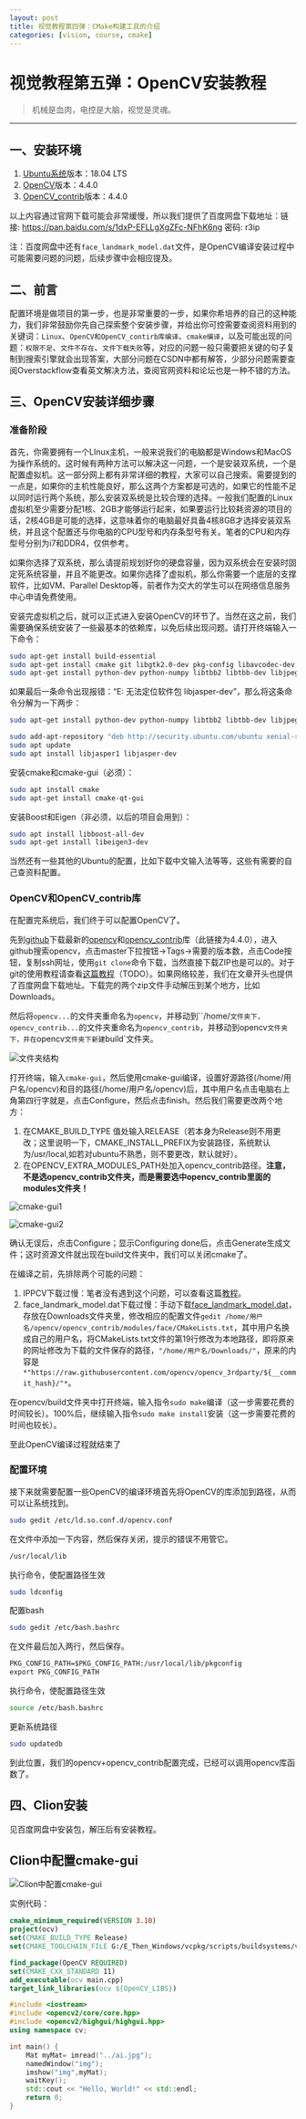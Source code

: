 ```yaml
---
layout: post
title: 视觉教程第四弹：CMake构建工具的介绍
categories: [vision, course, cmake]
---
```


# 视觉教程第五弹：OpenCV安装教程

> 机械是血肉，电控是大脑，视觉是灵魂。

---

## 一、安装环境

1. [Ubuntu系统]()版本：18.04 LTS
2. [OpenCV]()版本：4.4.0
3. [OpenCV_contrib]()版本：4.4.0



以上内容通过官网下载可能会非常缓慢，所以我们提供了百度网盘下载地址：链接: https://pan.baidu.com/s/1dxP-EFLLgXgZFc-NFhK6ng  密码: r3ip

注：百度网盘中还有`face_landmark_model.dat`文件，是OpenCV编译安装过程中可能需要问题的问题，后续步骤中会相应提及。



## 二、前言

配置环境是做项目的第一步，也是非常重要的一步，如果你希培养的自己的这种能力，我们非常鼓励你先自己探索整个安装步骤，并给出你可控需要查阅资料用到的关键词：`Linux`、`OpenCV和OpenCV_contirb库编译`、`cmake编译`，以及可能出现的问题：`权限不足`、`文件不存在`、`文件下载失败`等，对应的问题一般只需要把关键的句子复制到搜索引擎就会出现答案，大部分问题在CSDN中都有解答，少部分问题需要查阅Overstackflow查看英文解决方法，查阅官网资料和论坛也是一种不错的方法。



## 三、OpenCV安装详细步骤

### 准备阶段

首先，你需要拥有一个LInux主机，一般来说我们的电脑都是Windows和MacOS为操作系统的。这时候有两种方法可以解决这一问题，一个是安装双系统，一个是配置虚拟机。这一部分网上都有非常详细的教程，大家可以自己搜索。需要提到的一点是，如果你的主机性能良好，那么这两个方案都是可选的，如果它的性能不足以同时运行两个系统，那么安装双系统是比较合理的选择。一般我们配置的Linux虚拟机至少需要分配1核、2GB才能够运行起来，如果要运行比较耗资源的项目的话，2核4GB是可能的选择，这意味着你的电脑最好具备4核8GB才选择安装双系统，并且这个配置还与你电脑的CPU型号和内存条型号有关。笔者的CPU和内存型号分别为i7和DDR4，仅供参考。

如果你选择了双系统，那么请提前规划好你的硬盘容量，因为双系统会在安装时固定死系统容量，并且不能更改。如果你选择了虚拟机，那么你需要一个底层的支撑软件，比如VM、Parallel Desktop等，前者作为交大的学生可以在网络信息服务中心申请免费使用。



安装完虚拟机之后，就可以正式进入安装OpenCV的环节了。当然在这之前，我们需要确保系统安装了一些最基本的依赖库，以免后续出现问题。请打开终端输入一下命令：

```bash
sudo apt-get install build-essential
sudo apt-get install cmake git libgtk2.0-dev pkg-config libavcodec-dev libavformat-dev libswscale-dev
sudo apt-get install python-dev python-numpy libtbb2 libtbb-dev libjpeg-dev libpng-dev libtiff-dev libjasper-dev libdc1394-22-dev
```

如果最后一条命令出现报错：“E: 无法定位软件包 libjasper-dev”，那么将这条命令分解为一下两步：

```bash
sudo apt-get install python-dev python-numpy libtbb2 libtbb-dev libjpeg-dev libpng-dev libtiff-dev libdc1394-22-dev
```

```bash
sudo add-apt-repository "deb http://security.ubuntu.com/ubuntu xenial-security main"
sudo apt update
sudo apt install libjasper1 libjasper-dev
```

安装cmake和cmake-gui（必须）：

```bash
sudo apt install cmake
sudo apt-get install cmake-qt-gui
```

安装Boost和Eigen（非必须，以后的项目会用到）：

```bash
sudo apt install libboost-all-dev
sudo apt-get install libeigen3-dev
```



当然还有一些其他的Ubuntu的配置，比如下载中文输入法等等，这些有需要的自己查资料配置。



### OpenCV和OpenCV_contrib库

在配置完系统后，我们终于可以配置OpenCV了。

先到[github](https://github.com)下载最新的[opencv](https://github.com/opencv/opencv/tree/4.4.0)和[opencv_contrib](https://github.com/opencv/opencv_contrib/tree/4.4.0)库（此链接为4.4.0），进入github搜索opencv，点击master下拉按钮->Tags->需要的版本数，点击Code按钮，复制ssh网址，使用`git clone`命令下载，当然直接下载ZIP也是可以的。对于git的使用教程请查看[这篇教程]()（TODO）。如果网络较差，我们在文章开头也提供了百度网盘下载地址。下载完的两个zip文件手动解压到某个地方，比如Downloads。

然后将`opencv...`的文件夹重命名为`opencv`，并移动到``/home/`文件夹下，opencv_contrib...`的文件夹重命名为`opencv_contrib`，并移动到opencv`文件夹下，并在`opencv`文件夹下新建`build`文件夹。

![文件夹结构](https://img-blog.csdnimg.cn/20190318195609953.png?x-oss-process=image/watermark,type_ZmFuZ3poZW5naGVpdGk,shadow_10,text_aHR0cHM6Ly9ibG9nLmNzZG4ubmV0L3FxXzM2MTcwNjI2,size_16,color_FFFFFF,t_70)

打开终端，输入`cmake-gui`，然后使用cmake-gui编译，设置好源路径(/home/用户名/opencv)和目的路径(/home/用户名/opencv)后，其中用户名点击电脑右上角第四行字就是，点击Configure，然后点击finish。然后我们需要更改两个地方：

1. 在CMAKE_BUILD_TYPE 值处输入RELEASE（若本身为Release则不用更改；这里说明一下，CMAKE_INSTALL_PREFIX为安装路径，系统默认为/usr/local,如若对ubuntu不熟悉，则不要更改，默认就好）。
2. 在OPENCV_EXTRA_MODULES_PATH处加入opencv_contrib路径。**注意，不是选opencv_contrib文件夹，而是需要选中opencv_contrib里面的modules文件夹！**

![cmake-gui1](https://img-blog.csdnimg.cn/20190318195713732.png?x-oss-process=image/watermark,type_ZmFuZ3poZW5naGVpdGk,shadow_10,text_aHR0cHM6Ly9ibG9nLmNzZG4ubmV0L3FxXzM2MTcwNjI2,size_16,color_FFFFFF,t_70)

![cmake-gui2](https://img-blog.csdnimg.cn/20190318195827409.png?x-oss-process=image/watermark,type_ZmFuZ3poZW5naGVpdGk,shadow_10,text_aHR0cHM6Ly9ibG9nLmNzZG4ubmV0L3FxXzM2MTcwNjI2,size_16,color_FFFFFF,t_70)

确认无误后，点击Configure；显示Configuring done后，点击Generate生成文件；这时资源文件就出现在build文件夹中，我们可以关闭cmake了。

在编译之前，先排除两个可能的问题：

1. IPPCV下载过慢：笔者没有遇到这个问题，可以查看这篇[教程](https://blog.csdn.net/CSDN330/article/details/86747867)。
2. face_landmark_model.dat下载过慢：手动下载[face_landmark_model.dat]( https://raw.githubusercontent.com/opencv/opencv_3rdparty/8afa57abc8229d611c4937165d20e2a2d9fc5a12/face_landmark_model.dat)，存放在Downloads文件夹里，修改相应的配置文件`gedit /home/用户名/opencv/opencv_contrib/modules/face/CMakeLists.txt`，其中用户名换成自己的用户名，将CMakeLists.txt文件的第19行修改为本地路径，即将原来的网址修改为下载的文件保存的路径，`"/home/用户名/Downloads/"`，原来的内容是`*"https://raw.githubusercontent.com/opencv/opencv_3rdparty/${__commit_hash}/"*`。

在opencv/build文件夹中打开终端，输入指令`sudo make`编译（这一步需要花费的时间较长）。100%后，继续输入指令`sudo make install`安装（这一步需要花费的时间也较长）。

至此OpenCV编译过程就结束了

### 配置环境

接下来就需要配置一些OpenCV的编译环境首先将OpenCV的库添加到路径，从而可以让系统找到。

```bash
sudo gedit /etc/ld.so.conf.d/opencv.conf
```

在文件中添加一下内容，然后保存关闭，提示的错误不用管它。

```txt
/usr/local/lib
```

执行命令，使配置路径生效

```bash
sudo ldconfig
```

配置bash

```bash
sudo gedit /etc/bash.bashrc
```

在文件最后加入两行，然后保存。

```txt
PKG_CONFIG_PATH=$PKG_CONFIG_PATH:/usr/local/lib/pkgconfig 
export PKG_CONFIG_PATH
```

执行命令，使配置路径生效

```bash
source /etc/bash.bashrc
```

更新系统路径

```bash
sudo updatedb
```

到此位置，我们的opencv+opencv_contrib配置完成，已经可以调用opencv库函数了。



## 四、Clion安装

见百度网盘中安装包，解压后有安装教程。



## Clion中配置cmake-gui

![Clion中配置cmake-gui](https://img-blog.csdnimg.cn/20190318201029460.png?x-oss-process=image/watermark,type_ZmFuZ3poZW5naGVpdGk,shadow_10,text_aHR0cHM6Ly9ibG9nLmNzZG4ubmV0L3FxXzM2MTcwNjI2,size_16,color_FFFFFF,t_70)



实例代码：

```cmake
cmake_minimum_required(VERSION 3.10)
project(ocv)
set(CMAKE_BUILD_TYPE Release)
set(CMAKE_TOOLCHAIN_FILE G:/E_Then_Windows/vcpkg/scripts/buildsystems/vcpkg.cmake)

find_package(OpenCV REQUIRED)
set(CMAKE_CXX_STANDARD 11)
add_executable(ocv main.cpp)
target_link_libraries(ocv ${OpenCV_LIBS})
```

```C++
#include <iostream>
#include <opencv2/core/core.hpp>
#include <opencv2/highgui/highgui.hpp>
using namespace cv;

int main() {
    Mat myMat= imread("../ai.jpg");
    namedWindow("img");
    imshow("img",myMat);
    waitKey();
    std::cout << "Hello, World!" << std::endl;
    return 0;
}
```


